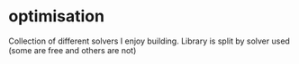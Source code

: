 # optimisation
Collection of different solvers I enjoy building. Library is split by solver used (some are free and others are not)
